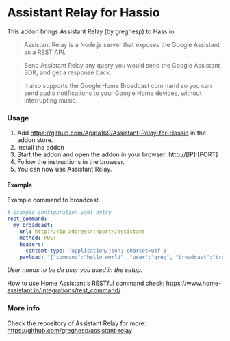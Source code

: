 # Assistant Relay for Hassio
This addon brings Assistant Relay (by greghesp) to Hass.io.

> Assistant Relay is a Node.js server that exposes the Google Assistant as a REST API.

> Send Assistant Relay any query you would send the Google Assistant SDK, and get a response back.

> It also supports the Google Home Broadcast command so you can send audio notifications to your Google Home devices, without interrupting music.


### Usage


1. Add https://github.com/Apipa169/Assistant-Relay-for-Hassio in the addon store.
2. Install the addon
3. Start the addon and open the addon in your browser: http://[IP]:[PORT]
4. Follow the instructions in the browser.
5. You can now use Assistant Relay.


#### Example
Example command to broadcast.
```yaml
# Example configuration.yaml entry
rest_command:
  my_broadcast:
    url: http://<ip_address>:<port>/assistant
    method: POST
    headers:
      content-type: 'application/json; charset=utf-8'
    payload: '{"command":"hello world", "user":"greg", "broadcast":"true"}'
```

*User needs to be de user you used in the setup.*

How to use Home Assistant's RESTful command check: https://www.home-assistant.io/integrations/rest_command/


### More info
Check the repository of Assistant Relay for more: https://github.com/greghesp/assistant-relay
